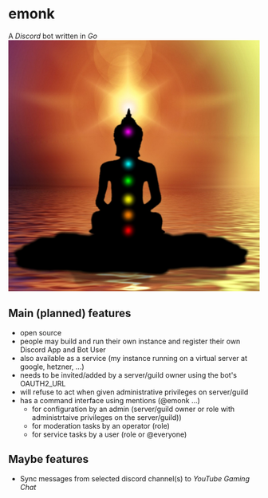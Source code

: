 # emonk
A *Discord* bot written in *Go*
![Logo](doc/emonk.png)

## Main (planned) features
* open source
* people may build and run their own instance and register their own Discord App and Bot User
* also available as a service (my instance running on a virtual server at google, hetzner, ...)
* needs to be invited/added by a server/guild owner using the bot's OAUTH2_URL
* will refuse to act when given administrative privileges on server/guild
* has a command interface using mentions (@emonk ...)
	* for configuration by an admin (server/guild owner or role with administrtaive privileges on the server/guild))
	* for moderation tasks by an operator (role)
	* for service tasks by a user (role or @everyone)

## Maybe features
* Sync messages from selected discord channel(s) to *YouTube Gaming Chat*
